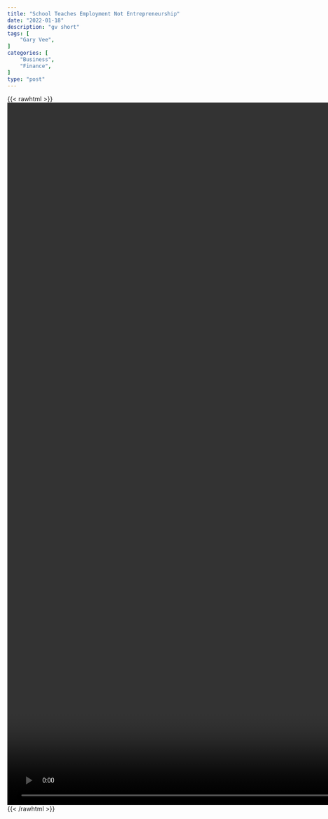 ```yaml
---
title: "School Teaches Employment Not Entrepreneurship"
date: "2022-01-18"
description: "gv short"
tags: [
    "Gary Vee",
]
categories: [
    "Business",
    "Finance",
]
type: "post"
---
```

{{< rawhtml >}}
    <video style="height:40vh;width:auto" overflow="hidden" controls>
        <source src="https://clips.dev00ps.com/Gary%20Vee/school.mp4" type="video/mp4"> 
    </video>
{{< /rawhtml >}}